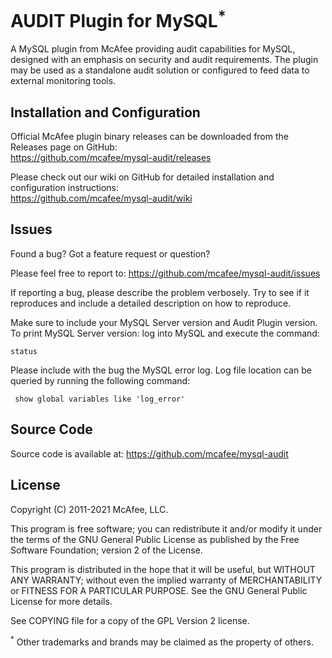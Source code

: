 AUDIT Plugin for MySQL<sup>*</sup>
===================

A MySQL plugin from McAfee providing audit capabilities for MySQL, 
designed with an emphasis on security and audit requirements. The plugin may be used 
as a standalone audit solution or configured to feed data to external monitoring tools.


Installation and Configuration 
------------------------------

Official McAfee plugin binary releases can be downloaded from the Releases page on GitHub: <br/>
https://github.com/mcafee/mysql-audit/releases

Please check out our wiki on GitHub for detailed installation and configuration instructions: <br/>
https://github.com/mcafee/mysql-audit/wiki 

Issues
------------------------------

Found a bug? Got a feature request or question?

Please feel free to report to: https://github.com/mcafee/mysql-audit/issues

If reporting a bug, please describe the problem verbosely. Try to see if it reproduces and 
include a detailed description on how to reproduce.
 
Make sure to include your MySQL Server version and Audit Plugin version.
To print MySQL Server version: log into MySQL and execute the command: 

    status

Please include with the bug the MySQL error log. 
Log file location can be queried by running the following command: 

     show global variables like 'log_error'


Source Code
-------------------------------
Source code is available at: https://github.com/mcafee/mysql-audit

	
License
-------------------------------
Copyright (C) 2011-2021 McAfee, LLC.

This program is free software; you can redistribute it and/or modify it under the terms of the GNU 
General Public License as published by the Free Software Foundation; version 2 of the License.

This program is distributed in the hope that it will be useful, but WITHOUT ANY WARRANTY; 
without even the implied warranty of MERCHANTABILITY or FITNESS FOR A PARTICULAR PURPOSE. 
See the GNU General Public License for more details.

See COPYING file for a copy of the GPL Version 2 license.

<sup>*</sup> Other trademarks and brands may be claimed as the property of others.
